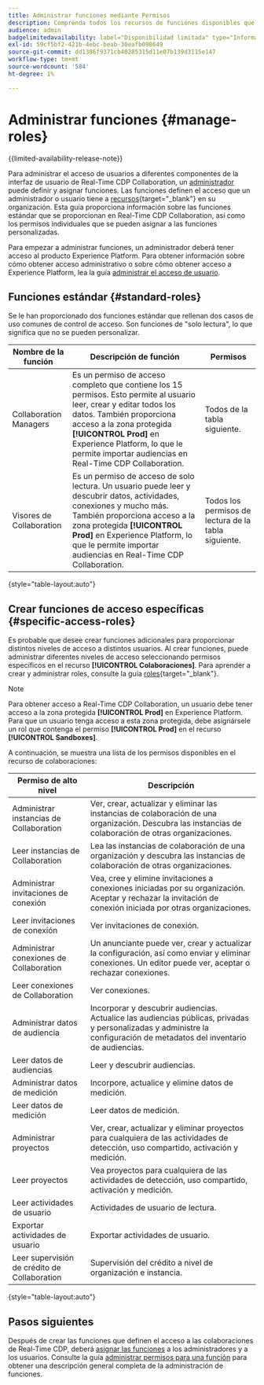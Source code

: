 ```yaml
---
title: Administrar funciones mediante Permisos
description: Comprenda todos los recursos de funciones disponibles que proporcionan acceso a diferentes componentes dentro de la interfaz de usuario de Real-Time CDP Collaboration.
audience: admin
badgelimitedavailability: label="Disponibilidad limitada" type="Informative" url="https://helpx.adobe.com/es/legal/product-descriptions/real-time-customer-data-platform-collaboration.html newtab=true"
exl-id: 59cf5bf2-421b-4ebc-beab-30eafb098649
source-git-commit: dd1386f9371cb40285315d11e07b139d3115e147
workflow-type: tm+mt
source-wordcount: '584'
ht-degree: 1%

---
```


# Administrar funciones {#manage-roles}

{{limited-availability-release-note}}

Para administrar el acceso de usuarios a diferentes componentes de la interfaz de usuario de Real-Time CDP Collaboration, un [administrador](./manage-user-access.md#system-admin-gain-access) puede definir y asignar funciones. Las funciones definen el acceso que un administrador o usuario tiene a [recursos](https://experienceleague.adobe.com/es/docs/experience-platform/access-control/home#permissions){target="_blank"} en su organización. Esta guía proporciona información sobre las funciones estándar que se proporcionan en Real-Time CDP Collaboration, así como los permisos individuales que se pueden asignar a las funciones personalizadas.

Para empezar a administrar funciones, un administrador deberá tener acceso al producto Experience Platform. Para obtener información sobre cómo obtener acceso administrativo o sobre cómo obtener acceso a Experience Platform, lea la guía [administrar el acceso de usuario](./manage-user-access.md#manage-user-access-through-permissions).

## Funciones estándar {#standard-roles}

Se le han proporcionado dos funciones estándar que rellenan dos casos de uso comunes de control de acceso. Son funciones de &quot;solo lectura&quot;, lo que significa que no se pueden personalizar.

| Nombre de la función | Descripción de función | Permisos |
| --- | --- | --- | 
| Collaboration Managers | Es un permiso de acceso completo que contiene los 15 permisos. Esto permite al usuario leer, crear y editar todos los datos. También proporciona acceso a la zona protegida **[!UICONTROL Prod]** en Experience Platform, lo que le permite importar audiencias en Real-Time CDP Collaboration. | Todos de la tabla siguiente. |
| Visores de Collaboration | Es un permiso de acceso de solo lectura. Un usuario puede leer y descubrir datos, actividades, conexiones y mucho más. También proporciona acceso a la zona protegida **[!UICONTROL Prod]** en Experience Platform, lo que le permite importar audiencias en Real-Time CDP Collaboration. | Todos los permisos de lectura de la tabla siguiente. |

{style="table-layout:auto"}

## Crear funciones de acceso específicas {#specific-access-roles}

Es probable que desee crear funciones adicionales para proporcionar distintos niveles de acceso a distintos usuarios. Al crear funciones, puede administrar diferentes niveles de acceso seleccionando permisos específicos en el recurso **[!UICONTROL Colaboraciones]**. Para aprender a crear y administrar roles, consulte la guía [roles](https://experienceleague.adobe.com/es/docs/experience-platform/access-control/abac/permissions-ui/roles#create-new-role){target="_blank"}.

>[!NOTE]
> Para obtener acceso a Real-Time CDP Collaboration, un usuario debe tener acceso a la zona protegida **[!UICONTROL Prod]** en Experience Platform. Para que un usuario tenga acceso a esta zona protegida, debe asignársele un rol que contenga el permiso **[!UICONTROL Prod]** en el recurso **[!UICONTROL Sandboxes]**.

A continuación, se muestra una lista de los permisos disponibles en el recurso de colaboraciones:

| Permiso de alto nivel | Descripción |
| --- | --- |
| Administrar instancias de Collaboration | Ver, crear, actualizar y eliminar las instancias de colaboración de una organización. Descubra las instancias de colaboración de otras organizaciones. |
| Leer instancias de Collaboration | Lea las instancias de colaboración de una organización y descubra las instancias de colaboración de otras organizaciones. |
| Administrar invitaciones de conexión | Vea, cree y elimine invitaciones a conexiones iniciadas por su organización. Aceptar y rechazar la invitación de conexión iniciada por otras organizaciones. |
| Leer invitaciones de conexión | Ver invitaciones de conexión. |
| Administrar conexiones de Collaboration | Un anunciante puede ver, crear y actualizar la configuración, así como enviar y eliminar conexiones. Un editor puede ver, aceptar o rechazar conexiones. |
| Leer conexiones de Collaboration | Ver conexiones. |
| Administrar datos de audiencia | Incorporar y descubrir audiencias. Actualice las audiencias públicas, privadas y personalizadas y administre la configuración de metadatos del inventario de audiencias. |
| Leer datos de audiencias | Leer y descubrir audiencias. |
| Administrar datos de medición | Incorpore, actualice y elimine datos de medición. |
| Leer datos de medición | Leer datos de medición. |
| Administrar proyectos | Ver, crear, actualizar y eliminar proyectos para cualquiera de las actividades de detección, uso compartido, activación y medición. |
| Leer proyectos | Vea proyectos para cualquiera de las actividades de detección, uso compartido, activación y medición. |
| Leer actividades de usuario | Actividades de usuario de lectura. |
| Exportar actividades de usuario | Exportar actividades de usuario. |
| Leer supervisión de crédito de Collaboration | Supervisión del crédito a nivel de organización e instancia. |

{style="table-layout:auto"}

## Pasos siguientes

Después de crear las funciones que definen el acceso a las colaboraciones de Real-Time CDP, deberá [asignar las funciones](./manage-user-access.md#assign-a-role) a los administradores y a los usuarios. Consulte la guía [administrar permisos para una función](https://experienceleague.adobe.com/es/docs/experience-platform/access-control/abac/permissions-ui/permissions) para obtener una descripción general completa de la administración de funciones.
